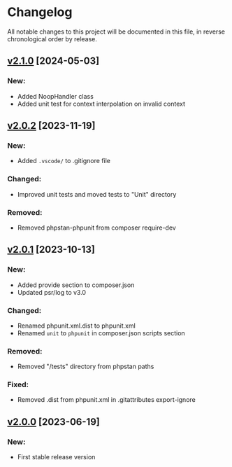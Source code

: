# Changelog

All notable changes to this project will be documented in this file, in reverse chronological order by release.

## [v2.1.0](https://github.com/zaphyr-org/logger/compare/2.0.2...2.1.0) [2024-05-03]

### New:
* Added NoopHandler class
* Added unit test for context interpolation on invalid context

## [v2.0.2](https://github.com/zaphyr-org/logger/compare/2.0.1...2.0.2) [2023-11-19]

### New:
* Added `.vscode/` to .gitignore file

### Changed:
* Improved unit tests and moved tests to "Unit" directory

### Removed:
* Removed phpstan-phpunit from composer require-dev

## [v2.0.1](https://github.com/zaphyr-org/logger/compare/2.0.0...2.0.1) [2023-10-13]

### New:
* Added provide section to composer.json
* Updated psr/log to v3.0

### Changed:
* Renamed phpunit.xml.dist to phpunit.xml
* Renamed `unit` to `phpunit` in composer.json scripts section

### Removed:
* Removed "/tests" directory from phpstan paths

### Fixed:
* Removed .dist from phpunit.xml in .gitattributes export-ignore

## [v2.0.0](https://github.com/zaphyr-org/logger/compare/1.0.1...2.0.0) [2023-06-19]

### New:
* First stable release version
